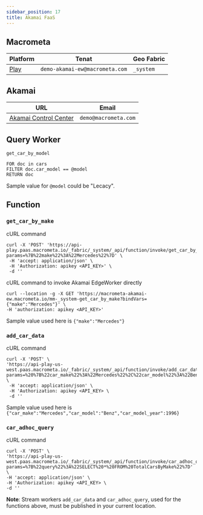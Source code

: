 ```yaml
---
sidebar_position: 17
title: Akamai FaaS
---
```


## Macrometa

| **Platform**                       | **Tenat**                      | **Geo Fabric** |
| ---------------------------------- | ------------------------------ | -------------- |
| [Play](https://play.macrometa.io/) | `demo-akamai-ew@macrometa.com` | `_system`      |

## Akamai

| **URL**                                              | **Email**            |
| ---------------------------------------------------- | -------------------- |
| [Akamai Control Center](https://control.akamai.com/) | `demo@macrometa.com` |

## Query Worker

`get_car_by_model`

```
FOR doc in cars
FILTER doc.car_model == @model
RETURN doc
```

Sample value for `@model` could be "Lecacy".

## Function

### `get_car_by_make`

cURL command

```
curl -X 'POST' 'https://api-play.paas.macrometa.io/_fabric/_system/_api/function/invoke/get_car_by_make?params=%7B%22make%22%3A%22Mercedes%22%7D' \
 -H 'accept: application/json' \
 -H 'Authorization: apikey <API_KEY>' \
 -d ''
```

cURL command to invoke Akamai EdgeWorker directly

```
curl --location -g -X GET 'https://macrometa-akamai-ew.macrometa.io/mm-_system-get_car_by_make?bindVars={"make":"Mercedes"}' \
-H 'authorization: apikey <API_KEY>'
```

Sample value used here is `{"make":"Mercedes"}`

### `add_car_data`

cURL command

```
curl -X 'POST' \
'https://api-play-us-west.paas.macrometa.io/_fabric/_system/_api/function/invoke/add_car_data?params=%20%7B%22car_make%22%3A%22Mercedes%22%2C%22car_model%22%3A%22Benz%22%2C%22car_model_year%22%3A1996%7D' \
 -H 'accept: application/json' \
 -H 'Authorization: apikey <API_KEY> \
 -d ''
```

Sample value used here is `{"car_make":"Mercedes","car_model":"Benz","car_model_year":1996}`

### `car_adhoc_query`

cURL command

```
curl -X 'POST' \
'https://api-play-us-west.paas.macrometa.io/_fabric/_system/_api/function/invoke/car_adhoc_query?params=%7B%22query%22%3A%22SELECT%20*%20FROM%20TotalCarsByMake%22%7D' \
-H 'accept: application/json' \
-H 'Authorization: apikey <API_KEY> \
-d ''
```

**Note**: Stream workers `add_car_data` and `car_adhoc_query`, used for the functions above, must be published in your current location.
